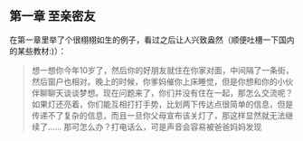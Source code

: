 ## 第一章 至亲密友

在第一章里举了个很栩栩如生的例子，看过之后让人兴致盎然（顺便吐槽一下国内的某些教材:)）：
> 想一想你今年10岁了，然后你的好朋友就住在你家对面，中间隔了一条街，然后窗户也相对。晚上的时候，你爹妈催你上床睡觉，但是你想和你的小伙伴聊聊天谈谈梦想。现在问题来了，你们并没有住在一起，那怎么交流呢？
> 如果灯还亮着，你们能互相打打手势，比划两下传达点很简单的信息，但是传递不了复杂的信息，而且一旦你父母宣布该关灯了，那这样显然就无法继续了......
> 那可怎么办？打电话么，可是声音会容易被爸爸妈妈发现


